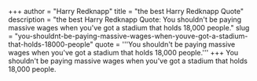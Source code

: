 +++
author = "Harry Redknapp"
title = "the best Harry Redknapp Quote"
description = "the best Harry Redknapp Quote: You shouldn't be paying massive wages when you've got a stadium that holds 18,000 people."
slug = "you-shouldnt-be-paying-massive-wages-when-youve-got-a-stadium-that-holds-18000-people"
quote = '''You shouldn't be paying massive wages when you've got a stadium that holds 18,000 people.'''
+++
You shouldn't be paying massive wages when you've got a stadium that holds 18,000 people.
